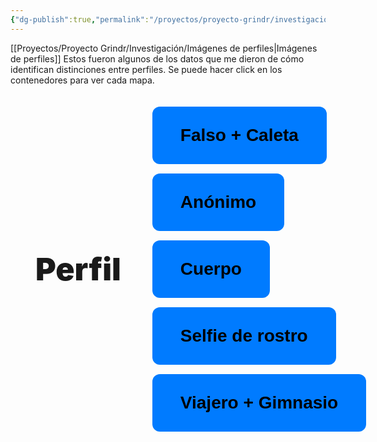 ```yaml
---
{"dg-publish":true,"permalink":"/proyectos/proyecto-grindr/investigacion/tipos-de-perfiles/","created":"2025-02-27T12:20:26.596-05:00","updated":"2025-03-20T20:48:32.412-05:00"}
---
```


[[Proyectos/Proyecto Grindr/Investigación/Imágenes de perfiles\|Imágenes de perfiles]]
Estos fueron algunos de los datos que me dieron de cómo identifican distinciones entre perfiles. Se puede hacer click en los contenedores para ver cada mapa.
<div class="container">
  <div class="title">Perfil</div>
  <div class="button-container">
    <button onclick="cargarSVG('https://brunomoo.github.io/Grindr_web/digitalgarden/img/perfil falso y caleta___.svg')">
      Falso + Caleta
    </button>
    <button onclick="cargarSVG('https://brunomoo.github.io/Grindr_web/digitalgarden/img/perfil anonimo____.svg')">
      Anónimo
    </button>
    <button onclick="cargarSVG('https://brunomoo.github.io/Grindr_web/digitalgarden/img/perfil de cuerpo___.svg')">
      Cuerpo
    </button>
    <button onclick="cargarSVG('https://brunomoo.github.io/Grindr_web/digitalgarden/img/perfil de selfie de rostro___.svg')">
      Selfie de rostro
    </button>
    <button onclick="cargarSVG('https://brunomoo.github.io/Grindr_web/digitalgarden/img/perfil viajero y de gimnasio___.svg')">
      Viajero + Gimnasio
    </button>
  </div>
</div>


<div class="svg-container"></div>


<style>
  /* Contenedor principal */
  .container {
    display: flex;
    align-items: center;
    justify-content: space-between; /* Alinea PERFIL a la izquierda y botones a la derecha */
    gap: 50px;
    max-width: 100%;
    padding: 20px;
  }

  /* Texto grande a la izquierda */
  .title {
    font-size: 50px;
    font-weight: 900;
    text-align: left;
    flex-shrink: 0; /* Evita que PERFIL se haga más pequeño */
    padding-left: 20px;
  }

  /* Contenedor de los botones */
  .button-container {
    display: flex;
    flex-direction: column;
    gap: 15px;
    align-items: flex-start; /* Alinea los botones a la derecha */
  }

  /* Botones */
  .button-container button {
    padding: 30px 45px;
    font-size: 28px;
    font-weight: 900;
    cursor: pointer;
    border: none;
    border-radius: 12px;
    background-color: #007bff;
    text-align: center;
    white-space: nowrap;
    min-width: fit-content;
    width: auto;
    max-width: 100%;
  }

  .button-container button:hover {
    background-color: #0056b3;
    transform: scale(1.1);
  }

  /* Contenedor del SVG */
  .svg-container {
    display: flex;
    justify-content: center;
    align-items: center;
    width: 100%;
    margin-top: 20px;
  }

  /* 📱 Ajustes para móviles */
  @media (max-width: 768px) {
    .container {
      flex-direction: column; /* Pone PERFIL arriba y botones abajo en móviles */
      align-items: center;
      text-align: center;
      gap: 20px;
    }
    
    .title {
      font-size: 40px;
      text-align: center;
    }

    .button-container {
      align-items: center; /* Centra los botones en móviles */
    }

    .button-container button {
      font-size: 22px;
      padding: 15px 30px;
    }
  }
</style>


<script>
function cargarSVG(url) {
  fetch(url)
    .then(response => response.text())
    .then(svg => {
      document.querySelector(".svg-container").innerHTML = svg;
      const svgElement = document.querySelector(".svg-container svg");
      if (svgElement) {
        svgElement.style.width = "100%";
        svgElement.style.height = "auto";
      }
    })
    .catch(error => {
      console.error("Error al cargar el SVG:", error);
    });
}
</script>
